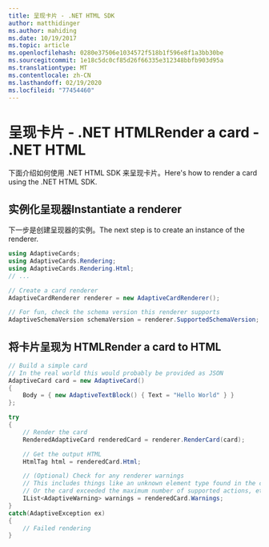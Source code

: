 ```yaml
---
title: 呈现卡片 - .NET HTML SDK
author: matthidinger
ms.author: mahiding
ms.date: 10/19/2017
ms.topic: article
ms.openlocfilehash: 0280e37506e1034572f518b1f596e8f1a3bb30be
ms.sourcegitcommit: 1e18c5dc0cf85d26f66335e312348bbfb903d95a
ms.translationtype: MT
ms.contentlocale: zh-CN
ms.lasthandoff: 02/19/2020
ms.locfileid: "77454460"
---
```

# <a name="render-a-card---net-html"></a><span data-ttu-id="0fa76-102">呈现卡片 - .NET HTML</span><span class="sxs-lookup"><span data-stu-id="0fa76-102">Render a card - .NET HTML</span></span>

<span data-ttu-id="0fa76-103">下面介绍如何使用 .NET HTML SDK 来呈现卡片。</span><span class="sxs-lookup"><span data-stu-id="0fa76-103">Here's how to render a card using the .NET HTML SDK.</span></span>

## <a name="instantiate-a-renderer"></a><span data-ttu-id="0fa76-104">实例化呈现器</span><span class="sxs-lookup"><span data-stu-id="0fa76-104">Instantiate a renderer</span></span>

<span data-ttu-id="0fa76-105">下一步是创建呈现器的实例。</span><span class="sxs-lookup"><span data-stu-id="0fa76-105">The next step is to create an instance of the renderer.</span></span> 

```csharp
using AdaptiveCards;
using AdaptiveCards.Rendering;
using AdaptiveCards.Rendering.Html;
// ... 

// Create a card renderer
AdaptiveCardRenderer renderer = new AdaptiveCardRenderer();

// For fun, check the schema version this renderer supports
AdaptiveSchemaVersion schemaVersion = renderer.SupportedSchemaVersion; // 1.0
```

## <a name="render-a-card-to-html"></a><span data-ttu-id="0fa76-106">将卡片呈现为 HTML</span><span class="sxs-lookup"><span data-stu-id="0fa76-106">Render a card to HTML</span></span>

```csharp
// Build a simple card
// In the real world this would probably be provided as JSON
AdaptiveCard card = new AdaptiveCard()
{
    Body = { new AdaptiveTextBlock() { Text = "Hello World" } }
};

try
{
    // Render the card
    RenderedAdaptiveCard renderedCard = renderer.RenderCard(card);

    // Get the output HTML 
    HtmlTag html = renderedCard.Html;

    // (Optional) Check for any renderer warnings
    // This includes things like an unknown element type found in the card
    // Or the card exceeded the maximum number of supported actions, etc
    IList<AdaptiveWarning> warnings = renderedCard.Warnings;
}
catch(AdaptiveException ex)
{
    // Failed rendering
}
```
